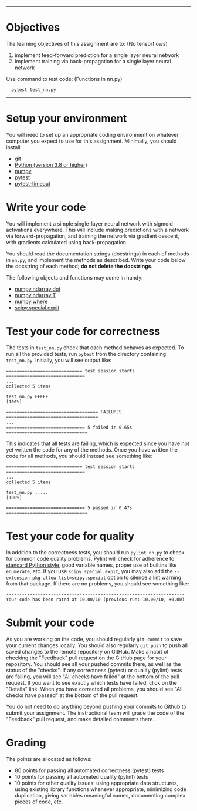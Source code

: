 -------------------------------------------------------------------------------
# Objectives

The learning objectives of this assignment are to: (No tensorflows)
1. implement feed-forward prediction for a single layer neural network 
2. implement training via back-propagation for a single layer neural network 


Use command to test code: (Functions in nn.py)
```
  pytest test_nn.py
```
-------------------------------------------------------------------------------
# Setup your environment

You will need to set up an appropriate coding environment on whatever computer
you expect to use for this assignment.
Minimally, you should install:

* [git](https://git-scm.com/downloads)
* [Python (version 3.8 or higher)](https://www.python.org/downloads/)
* [numpy](http://www.numpy.org/)
* [pytest](https://docs.pytest.org/)
* [pytest-timeout](https://pypi.org/project/pytest-timeout/)

# Write your code

You will implement a simple single-layer neural network with sigmoid activations
everywhere.
This will include making predictions with a network via forward-propagation, and
training the network via gradient descent, with gradients calculated using
back-propagation.

You should read the documentation strings (docstrings) in each of methods in
`nn.py`, and implement the methods as described.
Write your code below the docstring of each method;
**do not delete the docstrings**.

The following objects and functions may come in handy:
* [numpy.ndarray.dot](https://numpy.org/doc/stable/reference/generated/numpy.ndarray.dot.html)
* [numpy.ndarray.T](https://numpy.org/doc/stable/reference/generated/numpy.ndarray.T.html)
* [numpy.where](https://numpy.org/doc/stable/reference/generated/numpy.where.html)
* [scipy.special.expit](https://docs.scipy.org/doc/scipy/reference/generated/scipy.special.expit.html)

# Test your code for correctness

The tests in `test_nn.py` check that each method behaves as expected.
To run all the provided tests, run ``pytest`` from the directory containing
``test_nn.py``.
Initially, you will see output like:
```
============================= test session starts ==============================
...
collected 5 items

test_nn.py FFFFF                                                         [100%]

=================================== FAILURES ===================================
...
============================== 5 failed in 0.65s ===============================
```
This indicates that all tests are failing, which is expected since you have not
yet written the code for any of the methods.
Once you have written the code for all methods, you should instead see
something like:
```
============================= test session starts ==============================
...
collected 5 items

test_nn.py .....                                                         [100%]

============================== 5 passed in 0.47s ===============================
```

# Test your code for quality

In addition to the correctness tests, you should run `pylint nn.py` to check
for common code quality problems.
Pylint will check for adherence to
[standard Python style](https://www.python.org/dev/peps/pep-0008/),
good variable names, proper use of builtins like `enumerate`, etc.
If you use `scipy.special.expit`, you may also add the
`--extension-pkg-allow-list=scipy.special` option to silence a lint warning
from that package.
If there are no problems, you should see something like:
```
--------------------------------------------------------------------
Your code has been rated at 10.00/10 (previous run: 10.00/10, +0.00)
```

# Submit your code

As you are working on the code, you should regularly `git commit` to save your
current changes locally.
You should also regularly `git push` to push all saved changes to the remote
repository on GitHub.
Make a habit of checking the "Feedback" pull request on the GitHub page for your
repository.
You should see all your pushed commits there, as well as the status of the
"checks".
If any correctness (pytest) or quality (pylint) tests are failing, you will see
"All checks have failed" at the bottom of the pull request.
If you want to see exactly which tests have failed, click on the "Details" link.
When you have corrected all problems, you should see "All checks have passed"
at the bottom of the pull request.

You do not need to do anything beyond pushing your commits to Github to submit
your assignment.
The instructional team will grade the code of the "Feedback" pull request, and
make detailed comments there.

# Grading

The points are allocated as follows:
* 80 points for passing all automated correctness (pytest) tests
* 10 points for passing all automated quality (pylint) tests
* 10 points for other quality issues:
using appropriate data structures,
using existing library functions whenever appropriate,
minimizing code duplication,
giving variables meaningful names,
documenting complex pieces of code, etc.
